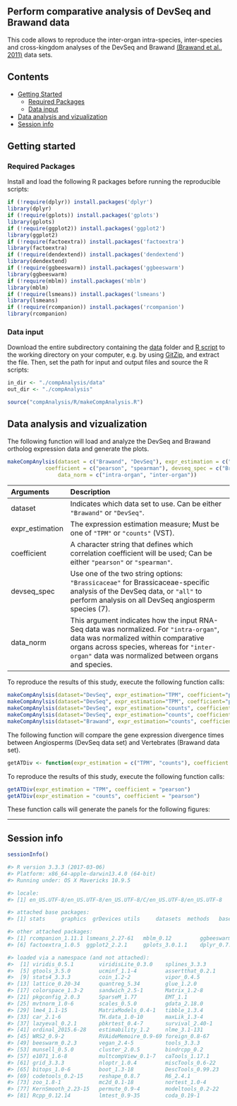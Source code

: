 
## Perform comparative analysis of DevSeq and Brawand data

This code allows to reproduce the inter-organ intra-species, inter-species and cross-kingdom analyses of the DevSeq and Brawand [(Brawand et al., 2011)](https://pubmed.ncbi.nlm.nih.gov/22012392/) data sets. 


## Contents

* [Getting Started](#getting-started)
  * [Required Packages](#required-packages)
  * [Data input](#data-input)
* [Data analysis and vizualization](#data-analysis-and-vizualization)
* [Session info](#session-info)


## Getting started


### Required Packages
Install and load the following R packages before running the reproducible scripts:

```R
if (!require(dplyr)) install.packages('dplyr')
library(dplyr)
if (!require(gplots)) install.packages('gplots')
library(gplots)
if (!require(ggplot2)) install.packages('ggplot2')
library(ggplot2)
if (!require(factoextra)) install.packages('factoextra')
library(factoextra)
if (!require(dendextend)) install.packages('dendextend')
library(dendextend)
if (!require(ggbeeswarm)) install.packages('ggbeeswarm')
library(ggbeeswarm)
if (!require(mblm)) install.packages('mblm')
library(mblm)
if (!require(lsmeans)) install.packages('lsmeans')
library(lsmeans)
if (!require(rcompanion)) install.packages('rcompanion')
library(rcompanion)

```

### Data input
Download the entire subdirectory containing the [data](https://github.com/schustischuster/evoGEx/tree/master/compAnalysis/data) folder and [R script](https://github.com/schustischuster/evoGEx/tree/master/compAnalysis/R) to the working directory on your computer, e.g. by using [GitZip](http://kinolien.github.io/gitzip/), and extract the file. Then, set the path for input and output files and source the R scripts: 

```R
in_dir <- "./compAnalysis/data"
out_dir <- "./compAnalysis"

source("compAnalysis/R/makeCompAnalysis.R")

```

## Data analysis and vizualization

The following function will load and analyze the DevSeq and Brawand ortholog expression data and generate the plots. 

```R
makeCompAnylsis(dataset = c("Brawand", "DevSeq"), expr_estimation = c("TPM", "counts"), 
	        coefficient = c("pearson", "spearman"), devseq_spec = c("Brassicaceae", "all"), 
                data_norm = c("intra-organ", "inter-organ"))

```

| Arguments  | Description |
| :---  | :---  |
| dataset  | Indicates which data set to use. Can be either `"Brawand"` or `"DevSeq"`. |
| expr_estimation  | The expression estimation measure; Must be one of `"TPM"` or `"counts"` (VST). |
| coefficient  | A character string that defines which correlation coefficient will be used; Can be either `"pearson"` or `"spearman"`. |
| devseq_spec  | Use one of the two string options: `"Brassicaceae"` for Brassicaceae-specific analysis of the DevSeq data, or `"all"` to perform analysis on all DevSeq angiosperm species (7). |
| data_norm  | This argument indicates how the input RNA-Seq data was normalized. For `"intra-organ"`, data was normalized within comparative organs across species, whereas for `"inter-organ"` data was normalized between organs and species. |


To reproduce the results of this study, execute the following function calls:

```R
makeCompAnylsis(dataset="DevSeq", expr_estimation="TPM", coefficient="pearson", spec="Brassicaeae", data_norm="inter-organ")
makeCompAnylsis(dataset="DevSeq", expr_estimation="TPM", coefficient="pearson", spec="all", data_norm="inter-organ")
makeCompAnylsis(dataset="DevSeq", expr_estimation="counts", coefficient="pearson", spec="Brassicaeae", data_norm="inter-organ")
makeCompAnylsis(dataset="DevSeq", expr_estimation="counts", coefficient="pearson", spec="all", data_norm="inter-organ")
makeCompAnylsis(dataset="Brawand", expr_estimation="counts", coefficient="pearson", data_norm="inter-organ")

```
The following function will compare the gene expression divergence times between Angiosperms (DevSeq data set) and Vertebrates (Brawand data set). 

```R
getATDiv <- function(expr_estimation = c("TPM", "counts"), coefficient = c("pearson", "spearman"))

```
To reproduce the results of this study, execute the following function calls:

```R
getATDiv(expr_estimation = "TPM", coefficient = "pearson")
getATDiv(expr_estimation = "counts", coefficient = "pearson")

```
These function calls will generate the panels for the following figures:


---
## Session info

```R
sessionInfo()
```

```R
#> R version 3.3.3 (2017-03-06)
#> Platform: x86_64-apple-darwin13.4.0 (64-bit)
#> Running under: OS X Mavericks 10.9.5

#> locale:
#> [1] en_US.UTF-8/en_US.UTF-8/en_US.UTF-8/C/en_US.UTF-8/en_US.UTF-8

#> attached base packages:
#> [1] stats     graphics  grDevices utils     datasets  methods   base

#> other attached packages:
#> [1] rcompanion_1.11.1 lsmeans_2.27-61   mblm_0.12         ggbeeswarm_0.6.0  dendextend_1.12.0
#> [6] factoextra_1.0.5  ggplot2_2.2.1     gplots_3.0.1.1    dplyr_0.7.4            

#> loaded via a namespace (and not attached):
#>  [1] viridis_0.5.1        viridisLite_0.3.0    splines_3.3.3        BSDA_1.2.0          
#>  [5] gtools_3.5.0         ucminf_1.1-4         assertthat_0.2.1     expm_0.999-2        
#>  [9] stats4_3.3.3         coin_1.2-2           vipor_0.4.5          ggrepel_0.7.0       
#> [13] lattice_0.20-34      quantreg_5.34        glue_1.2.0           minqa_1.2.4         
#> [17] colorspace_1.3-2     sandwich_2.5-1       Matrix_1.2-8         plyr_1.8.4          
#> [21] pkgconfig_2.0.3      SparseM_1.77         EMT_1.1              xtable_1.8-4        
#> [25] mvtnorm_1.0-6        scales_0.5.0         gdata_2.18.0         manipulate_1.0.1    
#> [29] lme4_1.1-15          MatrixModels_0.4-1   tibble_1.3.4         mgcv_1.8-17         
#> [33] car_2.1-6            TH.data_1.0-10       maxLik_1.3-4         nnet_7.3-12         
#> [37] lazyeval_0.2.1       pbkrtest_0.4-7       survival_2.40-1      magrittr_1.5        
#> [41] ordinal_2015.6-28    estimability_1.2     nlme_3.1-131         MASS_7.3-45         
#> [45] WRS2_0.9-2           RVAideMemoire_0.9-69 foreign_0.8-67       class_7.3-14        
#> [49] beeswarm_0.2.3       vegan_2.4-5          tools_3.3.3          multcomp_1.4-8      
#> [53] munsell_0.5.0        cluster_2.0.5        bindrcpp_0.2         ade4_1.7-10         
#> [57] e1071_1.6-8          multcompView_0.1-7   caTools_1.17.1       rlang_0.1.6         
#> [61] grid_3.3.3           nloptr_1.0.4         miscTools_0.6-22     hermite_1.1.1       
#> [65] bitops_1.0-6         boot_1.3-18          DescTools_0.99.23    gtable_0.3.0        
#> [69] codetools_0.2-15     reshape_0.8.7        R6_2.4.1             gridExtra_2.3       
#> [73] zoo_1.8-1            mc2d_0.1-18          nortest_1.0-4        bindr_0.1.1         
#> [77] KernSmooth_2.23-15   permute_0.9-4        modeltools_0.2-22    parallel_3.3.3      
#> [81] Rcpp_0.12.14         lmtest_0.9-35        coda_0.19-1     

```
